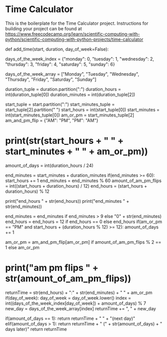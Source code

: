# Time Calculator

This is the boilerplate for the Time Calculator project. Instructions for building your project can be found at https://www.freecodecamp.org/learn/scientific-computing-with-python/scientific-computing-with-python-projects/time-calculator

def add_time(start, duration, day_of_week=False):


days_of_the_week_index = {"monday": 0, "tuesday": 1, "wednesday": 2, "thursday": 3, "friday": 4, "saturday": 5, "sunday": 6}

days_of_the_week_array = ["Monday", "Tuesday", "Wednesday", "Thursday", "Friday", "Saturday", "Sunday"]

duration_tuple = duration.partition(":")
duration_hours = int(duration_tuple[0])
duration_minutes = int(duration_tuple[2])

start_tuple = start.partition(":")
start_minutes_tuple = start_tuple[2].partition(" ")
start_hours = int(start_tuple[0])
start_minutes = int(start_minutes_tuple[0])
am_or_pm = start_minutes_tuple[2]
am_and_pm_flip = {"AM": "PM", "PM": "AM"}

# print(str(start_hours + " " + start_minutes + " " + am_or_pm))
amount_of_days = int(duration_hours / 24)

end_minutes = start_minutes + duration_minutes
if(end_minutes >= 60):
  start_hours += 1
  end_minutes = end_minutes % 60
amount_of_am_pm_flips = int((start_hours + duration_hours) / 12)
end_hours = (start_hours + duration_hours) % 12

print("end_hours " + str(end_hours))
print("end_minutes " + str(end_minutes))

end_minutes = end_minutes if end_minutes > 9 else "0" + str(end_minutes)
end_hours = end_hours = 12 if end_hours == 0 else end_hours
if(am_or_pm == "PM" and start_hours + (duration_hours % 12) >= 12):
  amount_of_days += 1

am_or_pm = am_and_pm_flip[am_or_pm] if amount_of_am_pm_flips % 2 == 1 else am_or_pm
# print("am pm flips " + str(amount_of_am_pm_flips))

returnTime = str(end_hours) + ":" + str(end_minutes) + " " + am_or_pm 
if(day_of_week):
  day_of_week = day_of_week.lower()
  index = int((days_of_the_week_index[day_of_week]) + amount_of_days) % 7
  new_day = days_of_the_week_array[index]
  returnTime += ", " + new_day

if(amount_of_days == 1):
  return returnTime + " " + "(next day)"
elif(amount_of_days > 1):
  return returnTime + " (" + str(amount_of_days) + " days later)" 
return returnTime